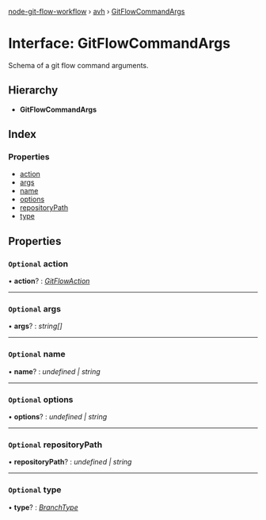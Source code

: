 [node-git-flow-workflow](../README.md) › [avh](../modules/avh.md) › [GitFlowCommandArgs](avh.gitflowcommandargs.md)

# Interface: GitFlowCommandArgs

Schema of a git flow command arguments.

## Hierarchy

* **GitFlowCommandArgs**

## Index

### Properties

* [action](avh.gitflowcommandargs.md#optional-action)
* [args](avh.gitflowcommandargs.md#optional-args)
* [name](avh.gitflowcommandargs.md#optional-name)
* [options](avh.gitflowcommandargs.md#optional-options)
* [repositoryPath](avh.gitflowcommandargs.md#optional-repositorypath)
* [type](avh.gitflowcommandargs.md#optional-type)

## Properties

### `Optional` action

• **action**? : *[GitFlowAction](../modules/avh.md#gitflowaction)*

___

### `Optional` args

• **args**? : *string[]*

___

### `Optional` name

• **name**? : *undefined | string*

___

### `Optional` options

• **options**? : *undefined | string*

___

### `Optional` repositoryPath

• **repositoryPath**? : *undefined | string*

___

### `Optional` type

• **type**? : *[BranchType](../modules/api.md#branchtype)*
